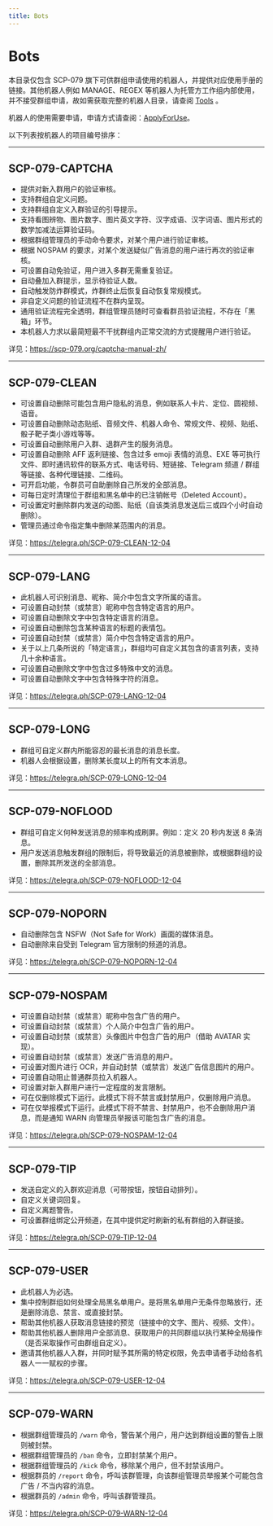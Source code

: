 ```yaml
---
title: Bots
---
```


<link rel="stylesheet" href="/css/chinese.css">

# Bots

本目录仅包含 SCP-079 旗下可供群组申请使用的机器人，并提供对应使用手册的链接。其他机器人例如 MANAGE、REGEX 等机器人为托管方工作组内部使用，并不接受群组申请，故如需获取完整的机器人目录，请查阅 [Tools](/tools-zh/) 。

机器人的使用需要申请，申请方式请查阅：[ApplyForUse](/ApplyForUse/)。

以下列表按机器人的项目编号排序：

---

## SCP-079-CAPTCHA

- 提供对新入群用户的验证审核。
- 支持群组自定义问题。
- 支持群组自定义入群验证的引导提示。
- 支持看图辨物、图片数字、图片英文字符、汉字成语、汉字词语、图片形式的数学加减法运算验证码。
- 根据群组管理员的手动命令要求，对某个用户进行验证审核。
- 根据 NOSPAM 的要求，对某个发送疑似广告消息的用户进行再次的验证审核。
- 可设置自动免验证，用户进入多群无需重复验证。
- 自动叠加入群提示，显示待验证人数。
- 自动触发防炸群模式，炸群终止后恢复自动恢复常规模式。
- 非自定义问题的验证流程不在群内呈现。
- 通用验证流程完全透明，群组管理员随时可查看群员验证流程，不存在「黑箱」环节。
- 本机器人力求以最简短最不干扰群组内正常交流的方式提醒用户进行验证。

详见：<https://scp-079.org/captcha-manual-zh/>

---

## SCP-079-CLEAN

- 可设置自动删除可能包含用户隐私的消息，例如联系人卡片、定位、圆视频、语音。
- 可设置自动删除动态贴纸、音频文件、机器人命令、常规文件、视频、贴纸、骰子靶子类小游戏等等。
- 可设置自动删除用户入群、退群产生的服务消息。
- 可设置自动删除 AFF 返利链接、包含过多 emoji 表情的消息、EXE 等可执行文件、即时通讯软件的联系方式、电话号码、短链接、Telegram 频道 / 群组等链接、各种代理链接、二维码。
- 可开启功能，令群员可自助删除自己所发的全部消息。
- 可每日定时清理位于群组和黑名单中的已注销帐号（Deleted Account）。
- 可设置定时删除群内发送的动图、贴纸（自该类消息发送后三或四个小时自动删除）。
- 管理员通过命令指定集中删除某范围内的消息。

详见：<https://telegra.ph/SCP-079-CLEAN-12-04>

---

## SCP-079-LANG

- 此机器人可识别消息、昵称、简介中包含文字所属的语言。
- 可设置自动封禁（或禁言）昵称中包含特定语言的用户。
- 可设置自动删除文字中包含特定语言的消息。
- 可设置自动删除包含某种语言的标题的表情包。
- 可设置自动封禁（或禁言）简介中包含特定语言的用户。
- 关于以上几条所说的「特定语言」，群组均可自定义其包含的语言列表，支持几十余种语言。
- 可设置自动删除文字中包含过多特殊中文的消息。
- 可设置自动删除文字中包含特殊字符的消息。

详见：<https://telegra.ph/SCP-079-LANG-12-04>

---

## SCP-079-LONG

- 群组可自定义群内所能容忍的最长消息的消息长度。
- 机器人会根据设置，删除某长度以上的所有文本消息。

详见：<https://telegra.ph/SCP-079-LONG-12-04>

---

## SCP-079-NOFLOOD

- 群组可自定义何种发送消息的频率构成刷屏。例如：定义 20 秒内发送 8 条消息。
- 用户发送消息触发群组的限制后，将导致最近的消息被删除，或根据群组的设置，删除其所发送的全部消息。

详见：<https://telegra.ph/SCP-079-NOFLOOD-12-04>

---

## SCP-079-NOPORN

- 自动删除包含 NSFW（Not Safe for Work）画面的媒体消息。
- 自动删除来自受到 Telegram 官方限制的频道的消息。

详见：<https://telegra.ph/SCP-079-NOPORN-12-04>

---

## SCP-079-NOSPAM

- 可设置自动封禁（或禁言）昵称中包含广告的用户。
- 可设置自动封禁（或禁言）个人简介中包含广告的用户。
- 可设置自动封禁（或禁言）头像图片中包含广告的用户（借助 AVATAR 实现）。
- 可设置自动封禁（或禁言）发送广告消息的用户。
- 可设置对图片进行 OCR，并自动封禁（或禁言）发送广告信息图片的用户。
- 可设置自动阻止普通群员拉入机器人。
- 可设置对新入群用户进行一定程度的发言限制。
- 可在仅删除模式下运行。此模式下将不禁言或封禁用户，仅删除用户消息。
- 可在仅举报模式下运行。此模式下将不禁言、封禁用户，也不会删除用户消息，而是通知 WARN 向管理员举报该可能包含广告的消息。

详见：<https://telegra.ph/SCP-079-NOSPAM-12-04>

---

## SCP-079-TIP

- 发送自定义的入群欢迎消息（可带按钮，按钮自动排列）。
- 自定义关键词回复。
- 自定义离题警告。
- 可设置群组绑定公开频道，在其中提供定时刷新的私有群组的入群链接。

详见：<https://telegra.ph/SCP-079-TIP-12-04>

---

## SCP-079-USER

- 此机器人为必选。
- 集中控制群组如何处理全局黑名单用户。是将黑名单用户无条件忽略放行，还是删除消息、禁言、或直接封禁。
- 帮助其他机器人获取消息链接的预览（链接中的文字、图片、视频、文件）。
- 帮助其他机器人删除用户全部消息、获取用户的共同群组以执行某种全局操作（是否采取操作可由群组自定义）。
- 邀请其他机器人入群，并同时赋予其所需的特定权限，免去申请者手动给各机器人一一赋权的步骤。

详见：<https://telegra.ph/SCP-079-USER-12-04>

---

## SCP-079-WARN

- 根据群组管理员的 `/warn` 命令，警告某个用户，用户达到群组设置的警告上限则被封禁。
- 根据群组管理员的 `/ban` 命令，立即封禁某个用户。
- 根据群组管理员的 `/kick` 命令，移除某个用户，但不封禁该用户。
- 根据群员的 `/report` 命令，呼叫该群管理，向该群组管理员举报某个可能包含广告 / 不当内容的消息。
- 根据群员的 `/admin` 命令，呼叫该群管理员。

详见：<https://telegra.ph/SCP-079-WARN-12-04>
